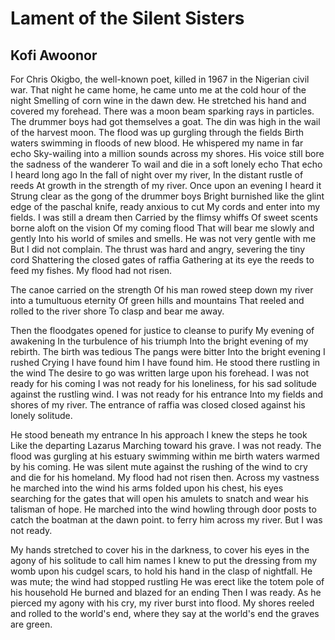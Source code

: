 # Lament of the Silent Sisters
## Kofi Awoonor
For Chris Okigbo, the well-known poet, killed in 1967 in the Nigerian civil
war.
That night he came home, he came unto me
at the cold hour of the night
Smelling of corn wine in the dawn dew.
He stretched his hand and covered my forehead.
There was a moon beam sparking rays in particles.
The drummer boys had got themselves a goat.
The din was high in the wail of the harvest moon.
The flood was up gurgling through the fields
Birth waters swimming in floods of new blood.
He whispered my name in far echo
Sky-wailing into a million sounds
across my shores. His voice still bore
the sadness of the wanderer
To wail and die in a soft lonely echo
That echo I heard long ago
In the fall of night over my river,
In the distant rustle of reeds
At growth in the strength of my river.
Once upon an evening I heard it
Strung clear as the gong of the drummer boys
Bright burnished like the glint edge of
the paschal knife, ready anxious to cut
My cords and enter into my fields.
I was still a dream then
Carried by the flimsy whiffs
Of sweet scents borne aloft on the vision
Of my coming flood
That will bear me slowly and gently
Into his world of smiles and smells.
He was not very gentle with me
But I did not complain. The thrust
was hard and angry, severing the tiny cord
Shattering the closed gates of raffia
Gathering at its eye the reeds to feed my fishes.
My flood had not risen.

The canoe carried on the strength
Of his man rowed steep down my river
into a tumultuous eternity
Of green hills and mountains
That reeled and rolled to the river shore
To clasp and bear me away.

Then the floodgates opened
for justice to cleanse to purify
My evening of awakening
In the turbulence of his triumph
Into the bright evening of my rebirth.
The birth was tedious
The pangs were bitter
Into the bright evening I rushed
Crying I have found him I have found him.
He stood there rustling in the wind
The desire to go was written large upon his forehead.
I was not ready for his coming
I was not ready for his loneliness,
for his sad solitude against the rustling wind.
I was not ready for his entrance
Into my fields and shores of my river.
The entrance of raffia was closed
closed against his lonely solitude.

He stood beneath my entrance
In his approach I knew the steps he took
Like the departing Lazarus
Marching toward his grave.
I was not ready.
The flood was gurgling at his estuary
swimming within me birth waters
warmed by his coming. He was silent
mute against the rushing of the wind
to cry and die for his homeland.
My flood had not risen then.
Across my vastness he marched into the wind
his arms folded upon his chest,
his eyes searching for the gates
that will open his amulets
to snatch and wear his talisman of hope.
He marched into the wind
howling through door posts
to catch the boatman at the dawn point.
to ferry him across my river.
But I was not ready.

My hands stretched to cover his
in the darkness, to cover his eyes
in the agony of his solitude
to call him names I knew
to put the dressing from my womb
upon his cudgel scars,
to hold his hand in the clasp of nightfall.
He was mute; the wind had stopped rustling
He was erect like the totem pole of his household
He burned and blazed for an ending
Then I was ready. As he pierced my agony
with his cry, my river burst into flood.
My shores reeled and rolled
to the world's end, where they say
at the world's end the graves are green.